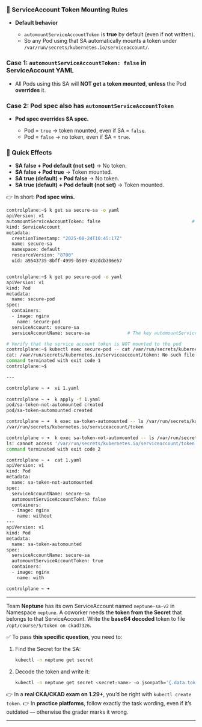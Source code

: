 ### 📌 ServiceAccount Token Mounting Rules

* **Default behavior**

  * `automountServiceAccountToken` is **true** by default (even if not written).
  * So any Pod using that SA automatically mounts a token under `/var/run/secrets/kubernetes.io/serviceaccount/`.

### Case 1: `automountServiceAccountToken: false` in **ServiceAccount YAML**

* All Pods using this SA will **NOT get a token mounted**,
  **unless** the Pod **overrides** it.

### Case 2: Pod spec also has `automountServiceAccountToken`

* **Pod spec overrides SA spec.**

  * Pod = `true` → token mounted, even if SA = `false`.
  * Pod = `false` → no token, even if SA = `true`.

### 🔑 Quick Effects

* **SA false + Pod default (not set)** → No token.
* **SA false + Pod true** → Token mounted.
* **SA true (default) + Pod false** → No token.
* **SA true (default) + Pod default (not set)** → Token mounted.

👉 In short: **Pod spec wins.**

```bash
controlplane:~$ k get sa secure-sa -o yaml
apiVersion: v1
automountServiceAccountToken: false                                  # key field, added manually.
kind: ServiceAccount
metadata:
  creationTimestamp: "2025-08-24T10:45:17Z"
  name: secure-sa
  namespace: default
  resourceVersion: "8700"
  uid: a9543735-8bff-4999-b509-492dcb306e57


controlplane:~$ k get po secure-pod -o yaml
apiVersion: v1
kind: Pod
metadata:
  name: secure-pod
spec:
  containers:
  - image: nginx
    name: secure-pod
  serviceAccount: secure-sa
  serviceAccountName: secure-sa              # The key automountServiceAccountToken: wasn't mentioned in the pod manifest.

# Verify that the service account token is NOT mounted to the pod  
controlplane:~$ kubectl exec secure-pod -- cat /var/run/secrets/kubernetes.io/serviceaccount/token
cat: /var/run/secrets/kubernetes.io/serviceaccount/token: No such file or directory
command terminated with exit code 1
controlplane:~$

---

controlplane ~ ➜  vi 1.yaml
 
controlplane ~ ➜  k apply -f 1.yaml 
pod/sa-token-not-automounted created
pod/sa-token-automounted created

controlplane ~ ➜  k exec sa-token-automounted -- ls /var/run/secrets/kubernetes.io/serviceaccount/token
/var/run/secrets/kubernetes.io/serviceaccount/token

controlplane ~ ➜  k exec sa-token-not-automounted -- ls /var/run/secrets/kubernetes.io/serviceaccount/token
ls: cannot access '/var/run/secrets/kubernetes.io/serviceaccount/token': No such file or directory
command terminated with exit code 2

controlplane ~ ➜  cat 1.yaml 
apiVersion: v1
kind: Pod
metadata:
  name: sa-token-not-automounted
spec:
  serviceAccountName: secure-sa
  automountServiceAccountToken: false
  containers:
  - image: nginx
    name: without
---
apiVersion: v1
kind: Pod
metadata:
  name: sa-token-automounted
spec:
  serviceAccountName: secure-sa
  automountServiceAccountToken: true
  containers:
  - image: nginx
    name: with

controlplane ~ ➜
```


---

Team **Neptune** has its own ServiceAccount named `neptune-sa-v2` in Namespace `neptune`. 
A coworker needs the **token from the Secret** that belongs to that ServiceAccount. Write the **base64 decoded** token to file `/opt/course/5/token on ckad7326`.

✅ To pass **this specific question**, you need to:

1. Find the Secret for the SA:

   ```bash
   kubectl -n neptune get secret
   ```
2. Decode the token and write it:

   ```bash
   kubectl -n neptune get secret <secret-name> -o jsonpath='{.data.token}' | base64 -d > /opt/course/5/token
   ```

👉 In a **real CKA/CKAD exam on 1.29+**, you’d be right with `kubectl create token`.
👉 In **practice platforms**, follow exactly the task wording, even if it’s outdated — otherwise the grader marks it wrong.

---
